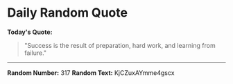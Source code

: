 # Daily Random Quote

**Today's Quote:**
> "Success is the result of preparation, hard work, and learning from failure."

---

**Random Number:** 317
**Random Text:** KjCZuxAYmme4gscx
